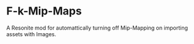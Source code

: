 # F-k-Mip-Maps
A Resonite mod for automattically turning off Mip-Mapping on importing assets with Images.
